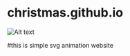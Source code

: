 # christmas.github.io


![Alt text](/relative/ai.png?raw=true "website")


#this is simple svg animation website
